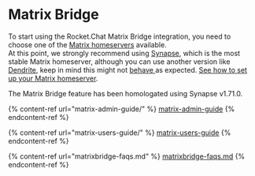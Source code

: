 # Matrix Bridge

To start using the Rocket.Chat Matrix Bridge integration, you need to choose one of the [Matrix homeservers](https://matrix.org/docs/guides/introduction#how-does-it-work) available.\
At this point, we strongly recommend using [Synapse](https://github.com/matrix-org/synapse), which is the most stable Matrix homeserver, although you can use another version like [Dendrite](https://github.com/matrix-org/dendrite), keep in mind this might not [behave ](https://github.com/matrix-org/dendrite/labels/are-we-synapse-yet)as expected. [See how to set up your Matrix homeserver](matrix-admin-guide/matrix-homeserver-setup/).

The Matrix Bridge feature has been homologated using Synapse v1.71.0.

{% content-ref url="matrix-admin-guide/" %}
[matrix-admin-guide](matrix-admin-guide/)
{% endcontent-ref %}

{% content-ref url="matrix-users-guide/" %}
[matrix-users-guide](matrix-users-guide/)
{% endcontent-ref %}

{% content-ref url="matrixbridge-faqs.md" %}
[matrixbridge-faqs.md](matrixbridge-faqs.md)
{% endcontent-ref %}
